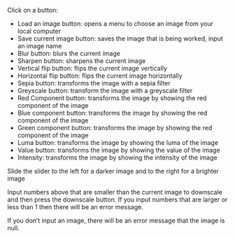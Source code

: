 Click on a button: 
- Load an image button: opens a menu to choose an image from your local computer
- Save current image button: saves the image that is being worked, input an image name
- Blur button: blurs the current image
- Sharpen button: sharpens the current image
- Vertical flip button: flips the current image vertically
- Horizontal flip button: flips the current image horizontally
- Sepia button: transforms the image with a sepia filter
- Greyscale button: transform the image with a greyscale filter
- Red Component button: transforms the image by showing the red component of the image
- Blue component button: transforms the image by showing the red component of the image
- Green component button: transforms the image by showing the red component of the image
- Luma button: transforms the image by showing the luma of the image
- Value button: transforms the image by showing the value  of the image
- Intensity: transforms the image by showing the intensity of the image

Slide the slider to the left for a darker image and to the right for a brighter image

Input numbers above that are smaller than the current image to downscale and then press the downscale button. If you input numbers that are larger or less than 1 then there will be an error message. 

If you don’t input an image, there will be an error message that the image is null. 
